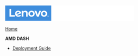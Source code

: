![Commercial Deployment Readiness Team](../img/cdrt.png)

[Home](/)

**AMD DASH**

- [Deployment Guide](#)

